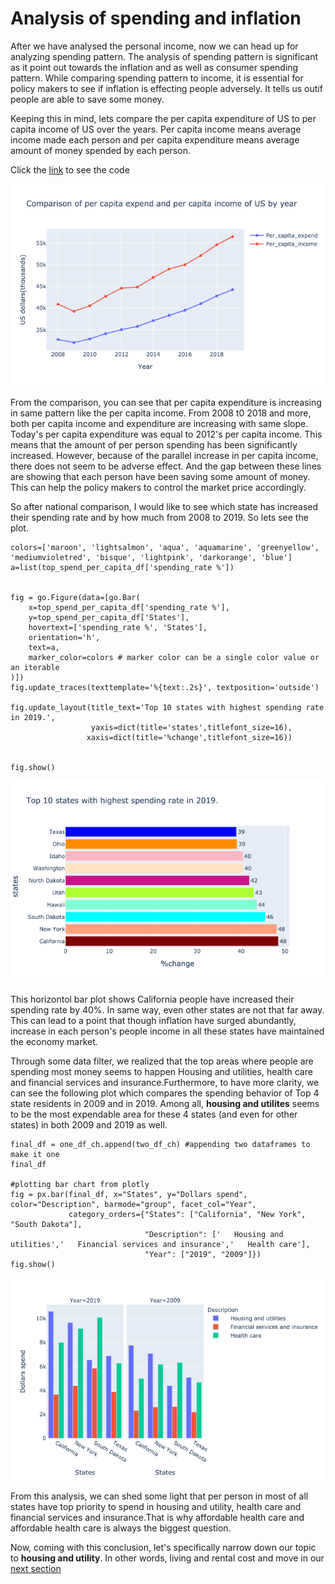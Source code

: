 # Analysis of spending and inflation

After we have analysed the personal income, now we can head up for analyzing spending pattern. The analysis of spending pattern is significant as it  point out towards the inflation and as well as consumer spending pattern. While comparing spending pattern to income, it is essential for policy makers to see if inflation is effecting people adversely. It tells us outif people are able to save some money. 

Keeping this in mind, lets compare the per capita expenditure of US to per capita income of US over the years. Per capita income means average income made each person and per capita expenditure means average amount of money spended by each person.

Click the [link]() to see the code

![3 a](3.a..png)

From the comparison, you can see that per capita expenditure is increasing in same pattern like the per capita income. From 2008 t0 2018 and more, both per capita income and expenditure are increasing
with same slope. Today's per capita expenditure was equal to 2012's per capita income. This means that the amount of per person spending has been significantly increased. However, because of the parallel increase in per capita income,
there does not seem to be adverse effect. And the gap between these lines are showing that each person have been saving some amount of money. This can help the policy makers to control the market price accordingly.

So after national comparison, I would like to see which state has increased their spending rate and by how much from 2008 to 2019. So lets see the plot.

```
colors=['maroon', 'lightsalmon', 'aqua', 'aquamarine', 'greenyellow', 'mediumvioletred', 'bisque', 'lightpink', 'darkorange', 'blue']
a=list(top_spend_per_capita_df['spending_rate %'])

    
fig = go.Figure(data=[go.Bar(
    x=top_spend_per_capita_df['spending_rate %'],
    y=top_spend_per_capita_df['States'],
    hovertext=['spending_rate %', 'States'],
    orientation='h',
    text=a,
    marker_color=colors # marker color can be a single color value or an iterable
)])
fig.update_traces(texttemplate='%{text:.2s}', textposition='outside')

fig.update_layout(title_text='Top 10 states with highest spending rate in 2019.',
                  yaxis=dict(title='states',titlefont_size=16),
                 xaxis=dict(title='%change',titlefont_size=16))


fig.show()
```

![3 b](3.b..png)

This horizontol bar plot shows California people have increased their spending rate by 40%. In same way, even other states are not that far away. This can lead to a point that though inflation have surged abundantly, increase in each person's people income in all these states have maintained the economy market.

Through some data filter,  we realized that the top areas where people are spending most money seems to happen Housing and utilities, health care and financial services and insurance.Furthermore, to have more clarity, we can see the following plot which compares the spending behavior of Top 4 state residents in 2009 and in 2019. Among all, **housing and utilites** seems to be the most expendable area for these 4 states (and even for other states) in both 2009 and 2019 as well.

```
final_df = one_df_ch.append(two_df_ch) #appending two dataframes to make it one
final_df

#plotting bar chart from plotly
fig = px.bar(final_df, x="States", y="Dollars spend", color="Description", barmode="group", facet_col="Year",
             category_orders={"States": ["California", "New York", "South Dakota"],
                              "Description": ['   Housing and utilities','   Financial services and insurance','   Health care'],
                              "Year": ["2019", "2009"]})
fig.show()
```
![3 c](3.c..png)

From this analysis, we can shed some light that per person in most of all states have top priority to spend in housing and utility, health care and financial services and insurance.That is why affordable health care and affordable health care is always the biggest question.

Now, coming with this conclusion, let's specifically narrow down our topic to **housing and utility**. In other words, living and rental cost and move in our [next section](RPP.md)

